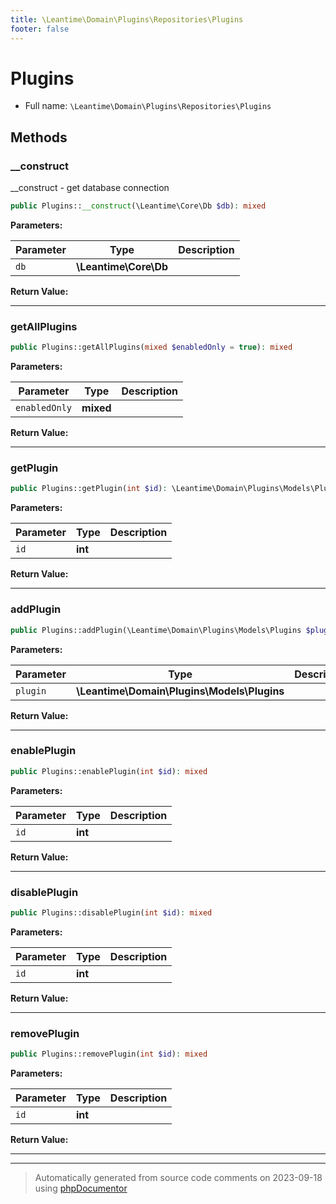 ```yaml
---
title: \Leantime\Domain\Plugins\Repositories\Plugins
footer: false
---
```


# Plugins





* Full name: `\Leantime\Domain\Plugins\Repositories\Plugins`



## Methods

### __construct

__construct - get database connection

```php
public Plugins::__construct(\Leantime\Core\Db $db): mixed
```








**Parameters:**

| Parameter | Type | Description |
|-----------|------|-------------|
| `db` | **\Leantime\Core\Db** |  |


**Return Value:**





---
### getAllPlugins



```php
public Plugins::getAllPlugins(mixed $enabledOnly = true): mixed
```








**Parameters:**

| Parameter | Type | Description |
|-----------|------|-------------|
| `enabledOnly` | **mixed** |  |


**Return Value:**





---
### getPlugin



```php
public Plugins::getPlugin(int $id): \Leantime\Domain\Plugins\Models\Plugins|false
```








**Parameters:**

| Parameter | Type | Description |
|-----------|------|-------------|
| `id` | **int** |  |


**Return Value:**





---
### addPlugin



```php
public Plugins::addPlugin(\Leantime\Domain\Plugins\Models\Plugins $plugin): mixed
```








**Parameters:**

| Parameter | Type | Description |
|-----------|------|-------------|
| `plugin` | **\Leantime\Domain\Plugins\Models\Plugins** |  |


**Return Value:**





---
### enablePlugin



```php
public Plugins::enablePlugin(int $id): mixed
```








**Parameters:**

| Parameter | Type | Description |
|-----------|------|-------------|
| `id` | **int** |  |


**Return Value:**





---
### disablePlugin



```php
public Plugins::disablePlugin(int $id): mixed
```








**Parameters:**

| Parameter | Type | Description |
|-----------|------|-------------|
| `id` | **int** |  |


**Return Value:**





---
### removePlugin



```php
public Plugins::removePlugin(int $id): mixed
```








**Parameters:**

| Parameter | Type | Description |
|-----------|------|-------------|
| `id` | **int** |  |


**Return Value:**





---


---
> Automatically generated from source code comments on 2023-09-18 using [phpDocumentor](http://www.phpdoc.org/)
